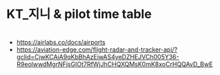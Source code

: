 # KT_지니 & pilot time table

#
- https://airlabs.co/docs/airports
- https://aviation-edge.com/flight-radar-and-tracker-api/?gclid=CjwKCAiA9qKbBhAzEiwAS4yeDZHEJVCh005Y36-R9eolwwdMgrNFjsGIOt7RfWjJhCHQXQMsK0mK8xoCrHQQAvD_BwE